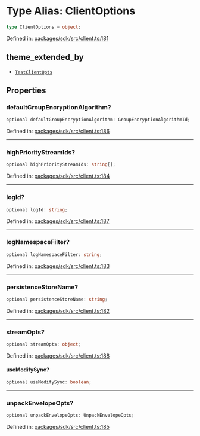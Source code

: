 # Type Alias: ClientOptions

```ts
type ClientOptions = object;
```

Defined in: [packages/sdk/src/client.ts:181](https://github.com/towns-protocol/towns/blob/0db1fd0ac7258e8db8cedfb6183e8eade8284fa1/packages/sdk/src/client.ts#L181)

## theme_extended_by

- [`TestClientOpts`](../interfaces/TestClientOpts.md)

## Properties

### defaultGroupEncryptionAlgorithm?

```ts
optional defaultGroupEncryptionAlgorithm: GroupEncryptionAlgorithmId;
```

Defined in: [packages/sdk/src/client.ts:186](https://github.com/towns-protocol/towns/blob/0db1fd0ac7258e8db8cedfb6183e8eade8284fa1/packages/sdk/src/client.ts#L186)

***

### highPriorityStreamIds?

```ts
optional highPriorityStreamIds: string[];
```

Defined in: [packages/sdk/src/client.ts:184](https://github.com/towns-protocol/towns/blob/0db1fd0ac7258e8db8cedfb6183e8eade8284fa1/packages/sdk/src/client.ts#L184)

***

### logId?

```ts
optional logId: string;
```

Defined in: [packages/sdk/src/client.ts:187](https://github.com/towns-protocol/towns/blob/0db1fd0ac7258e8db8cedfb6183e8eade8284fa1/packages/sdk/src/client.ts#L187)

***

### logNamespaceFilter?

```ts
optional logNamespaceFilter: string;
```

Defined in: [packages/sdk/src/client.ts:183](https://github.com/towns-protocol/towns/blob/0db1fd0ac7258e8db8cedfb6183e8eade8284fa1/packages/sdk/src/client.ts#L183)

***

### persistenceStoreName?

```ts
optional persistenceStoreName: string;
```

Defined in: [packages/sdk/src/client.ts:182](https://github.com/towns-protocol/towns/blob/0db1fd0ac7258e8db8cedfb6183e8eade8284fa1/packages/sdk/src/client.ts#L182)

***

### streamOpts?

```ts
optional streamOpts: object;
```

Defined in: [packages/sdk/src/client.ts:188](https://github.com/towns-protocol/towns/blob/0db1fd0ac7258e8db8cedfb6183e8eade8284fa1/packages/sdk/src/client.ts#L188)

#### useModifySync?

```ts
optional useModifySync: boolean;
```

***

### unpackEnvelopeOpts?

```ts
optional unpackEnvelopeOpts: UnpackEnvelopeOpts;
```

Defined in: [packages/sdk/src/client.ts:185](https://github.com/towns-protocol/towns/blob/0db1fd0ac7258e8db8cedfb6183e8eade8284fa1/packages/sdk/src/client.ts#L185)

